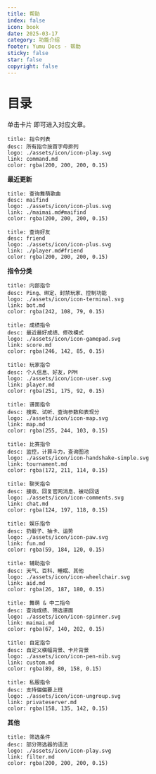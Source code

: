 ```yaml
---
title: 帮助
index: false
icon: book
date: 2025-03-17
category: 功能介绍
footer: Yumu Docs - 帮助
sticky: false
star: false
copyright: false
---
```


# 目录

单击卡片 <HopeIcon icon="credit-card"/><HopeIcon icon="arrow-pointer"/> 即可进入对应文章。

```card
title: 指令列表
desc: 所有指令按首字母排列
logo: ./assets/icon/icon-play.svg
link: command.md
color: rgba(200, 200, 200, 0.15)
```

**最近更新**

```card
title: 查询舞萌歌曲
desc: maifind
logo: ./assets/icon/icon-plus.svg
link: ./maimai.md#maifind
color: rgba(200, 200, 200, 0.15)
```

```card
title: 查询好友
desc: friend
logo: ./assets/icon/icon-plus.svg
link: ./player.md#friend
color: rgba(200, 200, 200, 0.15)
```

**指令分类**

```card
title: 内部指令
desc: Ping、绑定、封禁玩家、控制功能
logo: ./assets/icon/icon-terminal.svg
link: bot.md
color: rgba(242, 108, 79, 0.15)
```

```card
title: 成绩指令
desc: 最近最好成绩、修改模式
logo: ./assets/icon/icon-gamepad.svg
link: score.md
color: rgba(246, 142, 85, 0.15)
```

```card
title: 玩家指令
desc: 个人信息、好友，PPM
logo: ./assets/icon/icon-user.svg
link: player.md
color: rgba(251, 175, 92, 0.15)
```

```card
title: 谱面指令
desc: 搜索、试听、查询参数和表现分
logo: ./assets/icon/icon-map.svg
link: map.md
color: rgba(255, 244, 103, 0.15)
```

```card
title: 比赛指令
desc: 监控，计算斗力，查询图池
logo: ./assets/icon/icon-handshake-simple.svg
link: tournament.md
color: rgba(172, 211, 114, 0.15)
```

```card
title: 聊天指令
desc: 接收、回复官网消息、被动回话
logo: ./assets/icon/icon-comments.svg
link: chat.md
color: rgba(124, 197, 118, 0.15)
```

```card
title: 娱乐指令
desc: 扔骰子、抽卡、运势
logo: ./assets/icon/icon-paw.svg
link: fun.md
color: rgba(59, 184, 120, 0.15)
```

```card
title: 辅助指令
desc: 天气、百科、睡眠、其他
logo: ./assets/icon/icon-wheelchair.svg
link: aid.md
color: rgba(26, 187, 180, 0.15)
```

```card
title: 舞萌 & 中二指令
desc: 查询成绩、筛选谱面
logo: ./assets/icon/icon-spinner.svg
link: maimai.md
color: rgba(67, 140, 202, 0.15)
```

```card
title: 自定指令
desc: 自定义横幅背景、卡片背景
logo: ./assets/icon/icon-pen-nib.svg
link: custom.md
color: rgba(89, 80, 158, 0.15)
```

```card
title: 私服指令
desc: 支持偏偏要上班
logo: ./assets/icon/icon-ungroup.svg
link: privateserver.md
color: rgba(158, 135, 142, 0.15)
```

**其他**

```card
title: 筛选条件
desc: 部分筛选器的语法
logo: ./assets/icon/icon-play.svg
link: filter.md
color: rgba(200, 200, 200, 0.15)
```
